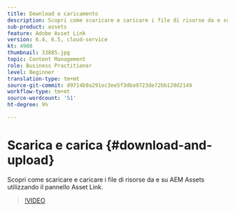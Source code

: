 ```yaml
---
title: Download e caricamento
description: Scopri come scaricare e caricare i file di risorse da e su AEM Assets utilizzando il pannello Asset Link.
sub-product: assets
feature: Adobe Asset Link
version: 6.4, 6.5, cloud-service
kt: 4908
thumbnail: 33885.jpg
topic: Content Management
role: Business Practitioner
level: Beginner
translation-type: tm+mt
source-git-commit: d9714b9a291ec3ee5f3dba9723de72bb120d2149
workflow-type: tm+mt
source-wordcount: '51'
ht-degree: 9%

---
```



# Scarica e carica {#download-and-upload}

Scopri come scaricare e caricare i file di risorse da e su AEM Assets utilizzando il pannello Asset Link.

>[!VIDEO](https://video.tv.adobe.com/v/33885/?quality=12)
